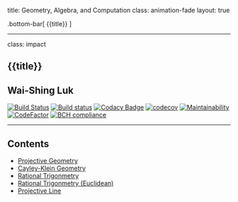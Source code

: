 title: Geometry, Algebra, and Computation
class: animation-fade
layout: true

<!-- This slide will serve as the base layout for all your slides -->
.bottom-bar[
  {{title}}
]

---

class: impact

## {{title}}
## Wai-Shing Luk

[![Build Status](https://travis-ci.org/luk036/pgpy.svg?branch=master)](https://travis-ci.org/luk036/pgpy)
[![Build status](https://ci.appveyor.com/api/projects/status/sci78yi73pcltmv5?svg=true)](https://ci.appveyor.com/project/luk036/pgpy)
[![Codacy Badge](https://api.codacy.com/project/badge/Grade/5473305e342d4c828edaf22be1ad1351)](https://app.codacy.com/app/luk036/pgpy?utm_source=github.com&utm_medium=referral&utm_content=luk036/pgpy&utm_campaign=badger)
[![codecov](https://codecov.io/gh/luk036/pgpy/branch/master/graph/badge.svg)](https://codecov.io/gh/luk036/pgpy)
[![Maintainability](https://api.codeclimate.com/v1/badges/2efdab310f378252a9eb/maintainability)](https://codeclimate.com/github/luk036/pgpy/maintainability)
[![CodeFactor](https://www.codefactor.io/repository/github/luk036/pgpy/badge)](https://www.codefactor.io/repository/github/luk036/pgpy)
[![BCH compliance](https://bettercodehub.com/edge/badge/luk036/pgpy?branch=master)](https://bettercodehub.com/)

---

## Contents

- [Projective Geometry](01proj_geom-remark.html)
- [Cayley-Klein Geometry](02ck_geom-remark.html)
- [Rational Trigonmetry](03RT-remark.html)
- [Rational Trigonmetry (Euclidean)](04RT_2-remark.html)
- [Projective Line](05proj_line-remark.html)
